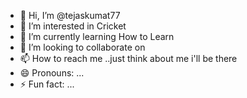 - 👋 Hi, I’m @tejaskumat77
- 👀 I’m interested in Cricket
- 🌱 I’m currently learning How to Learn
- 💞️ I’m looking to collaborate on 
- 📫 How to reach me ..just think about me i'll be there
- 😄 Pronouns: ...
- ⚡ Fun fact: ...

<!---
tejaskumat77/tejaskumat77 is a ✨ special ✨ repository because its `README.md` (this file) appears on your GitHub profile.
You can click the Preview link to take a look at your changes.
--->
